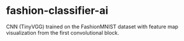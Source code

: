 # fashion-classifier-ai
CNN (TinyVGG) trained on the FashionMNIST dataset with feature map visualization from the first convolutional block.
